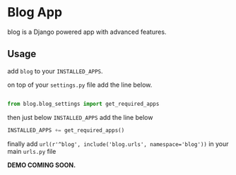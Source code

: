 # Blog App
blog is a Django powered app with advanced features.


Usage
-

add `blog` to your `INSTALLED_APPS`.

on top of your `settings.py` file add the line below.

```python

from blog.blog_settings import get_required_apps

```

then just below `INSTALLED_APPS` add the line below

```python
INSTALLED_APPS += get_required_apps()
```

finally add `url(r'^blog', include('blog.urls', namespace='blog'))` in your main `urls.py` file


**DEMO COMING SOON.**